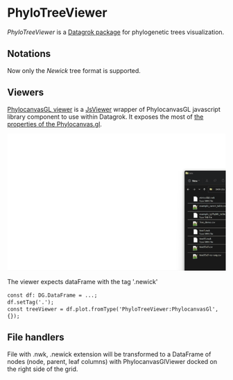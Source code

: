 # PhyloTreeViewer

*PhyloTreeViewer* is a [Datagrok package](https://datagrok.ai/help/develop/develop#packages) for phylogenetic trees
visualization.

## Notations

Now only the *Newick* tree format is supported.

## Viewers

[PhylocanvasGL viewer](./src/phylocanvas-gl-viewer.ts) is a [JsViewer](../../js-api/src/viewer.ts) wrapper
of PhylocanvasGL javascript library component to use within Datagrok. It exposes the most of [the properties
of the Phylocanvas.gl](https://www.phylocanvas.gl/docs/properties.html).

![Newick handler and PhylocanvasGlViewer](../../help/visualize/viewers/phylocanvas-gl-viewer.gif)

The viewer expects dataFrame with the tag '.newick'

```
const df: DG.DataFrame = ...;
df.setTag('.');
const treeViewer = df.plot.fromType('PhyloTreeViewer:PhylocanvasGl', {});
```

## File handlers

File with .nwk, .newick extension will be transformed to a DataFrame of nodes (node, parent, leaf columns)
with PhylocanvasGlViewer docked on the right side of the grid.
